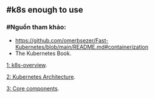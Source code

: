 ## #k8s enough to use
### #Nguồn tham khảo:
- https://github.com/omerbsezer/Fast-Kubernetes/blob/main/README.md#containerization
- The Kubernetes Book.

[1: k8s-overview](https://github.com/nbthanh98/study/blob/master/learn-k8s/1.k8s-overview/K8S_OVERVIEW.md).

[2: Kubernetes Architecture](https://github.com/nbthanh98/study/blob/master/learn-k8s/2.kubernetes-architecture/kubernetes_architecture.md).

[3: Core components](https://github.com/nbthanh98/study/blob/master/learn-k8s/3.core-components/core-components.md).
